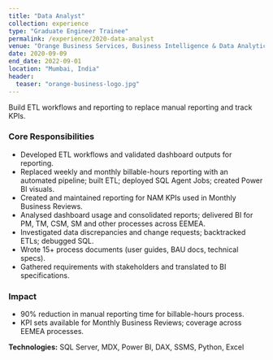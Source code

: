 ```yaml
---
title: "Data Analyst"
collection: experience
type: "Graduate Engineer Trainee"
permalink: /experience/2020-data-analyst
venue: "Orange Business Services, Business Intelligence & Data Analytics"
date: 2020-09-09
end_date: 2022-09-01
location: "Mumbai, India"
header:
  teaser: "orange-business-logo.jpg"
---
```


Build ETL workflows and reporting to replace manual reporting and track KPIs.  

### Core Responsibilities  
- Developed ETL workflows and validated dashboard outputs for reporting.  
- Replaced weekly and monthly billable-hours reporting with an automated pipeline; built ETL; deployed SQL Agent Jobs; created Power BI visuals.  
- Created and maintained reporting for NAM KPIs used in Monthly Business Reviews.  
- Analysed dashboard usage and consolidated reports; delivered BI for PM, TM, CSM, SM and other processes across EEMEA.  
- Investigated data discrepancies and change requests; backtracked ETLs; debugged SQL.  
- Wrote 15+ process documents (user guides, BAU docs, technical specs).  
- Gathered requirements with stakeholders and translated to BI specifications.  

### Impact  
- 90% reduction in manual reporting time for billable-hours process.  
- KPI sets available for Monthly Business Reviews; coverage across EEMEA processes.  

**Technologies:** SQL Server, MDX, Power BI, DAX, SSMS, Python, Excel  
